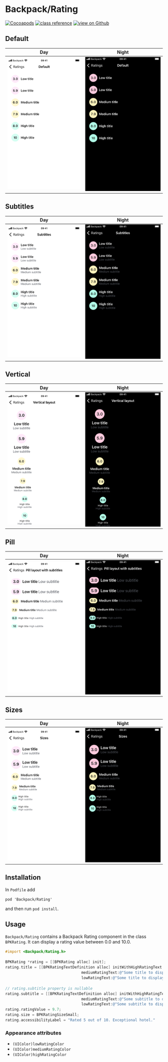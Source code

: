 # Backpack/Rating

[![Cocoapods](https://img.shields.io/cocoapods/v/Backpack.svg?style=flat)](https://cocoapods.org/pods/Backpack)
[![class reference](https://img.shields.io/badge/Class%20reference-iOS-blue)](https://backpack.github.io/ios/versions/latest/uikit/Classes/BPKRating.html)
[![view on Github](https://img.shields.io/badge/Source%20code-GitHub-lightgrey)](https://github.com/Skyscanner/backpack-ios/tree/main/Backpack/Rating)

## Default

| Day | Night |
| --- | --- |
| ![iPhone 8 simulator](https://raw.githubusercontent.com/Skyscanner/backpack-ios/main/screenshots/iPhone%208-rating___default_lm.png) |![iPhone 8 simulator - dark mode](https://raw.githubusercontent.com/Skyscanner/backpack-ios/main/screenshots/iPhone%208-rating___default_dm.png) |

## Subtitles

| Day | Night |
| --- | --- |
| ![iPhone 8 simulator](https://raw.githubusercontent.com/Skyscanner/backpack-ios/main/screenshots/iPhone%208-rating___subtitles_lm.png) |![iPhone 8 simulator - dark mode](https://raw.githubusercontent.com/Skyscanner/backpack-ios/main/screenshots/iPhone%208-rating___subtitles_dm.png) |

## Vertical

| Day | Night |
| --- | --- |
| ![iPhone 8 simulator](https://raw.githubusercontent.com/Skyscanner/backpack-ios/main/screenshots/iPhone%208-rating___vertical_lm.png) |![iPhone 8 simulator - dark mode](https://raw.githubusercontent.com/Skyscanner/backpack-ios/main/screenshots/iPhone%208-rating___vertical_dm.png) |


## Pill

| Day | Night |
| --- | --- |
| ![iPhone 8 simulator](https://raw.githubusercontent.com/Skyscanner/backpack-ios/main/screenshots/iPhone%208-rating___pill_lm.png) |![iPhone 8 simulator - dark mode](https://raw.githubusercontent.com/Skyscanner/backpack-ios/main/screenshots/iPhone%208-rating___pill_dm.png) |

## Sizes

| Day | Night |
| --- | --- |
| ![iPhone 8 simulator](https://raw.githubusercontent.com/Skyscanner/backpack-ios/main/screenshots/iPhone%208-rating___sizes_lm.png) |![iPhone 8 simulator - dark mode](https://raw.githubusercontent.com/Skyscanner/backpack-ios/main/screenshots/iPhone%208-rating___sizes_dm.png) |

## Installation

In `Podfile` add

```
pod 'Backpack/Rating'
```

and then run `pod install`.

## Usage

`Backpack/Rating` contains a Backpack Rating component in the class `BPKRating`. It can display a rating value between 0.0 and 10.0.

```objective-c
#import <Backpack/Rating.h>

BPKRating *rating = [[BPKRating alloc] init];
rating.title = [[BPKRatingTextDefinition alloc] initWithHighRatingText:@"Some title to display when the value is high"
                                  mediumRatingText:@"Some title to display when the value is medium"
                                  lowRatingText:@"Some title to display when the value is low"];

// rating.subtitle property is nullable
rating.subtitle = [[BPKRatingTextDefinition alloc] initWithHighRatingText:@"Some subtitle to display when the value is high"
                                  mediumRatingText:@"Some subtitle to display when the value is medium"
                                  lowRatingText:@"Some subtitle to display when the value is low"];
rating.ratingValue = 9.7;
rating.size = BPKRatingSizeSmall;
rating.accessibilityLabel = "Rated 5 out of 10. Exceptional hotel."
```

### Appearance attributes

- `(UIColor)lowRatingColor`
- `(UIColor)mediumRatingColor`
- `(UIColor)highRatingColor`
